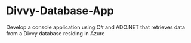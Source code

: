 # Divvy-Database-App

Develop a console application using C# and 
ADO.NET that retrieves data from a Divvy database residing in Azure

